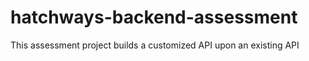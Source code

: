 # hatchways-backend-assessment
 This assessment project builds a customized API upon an existing API
